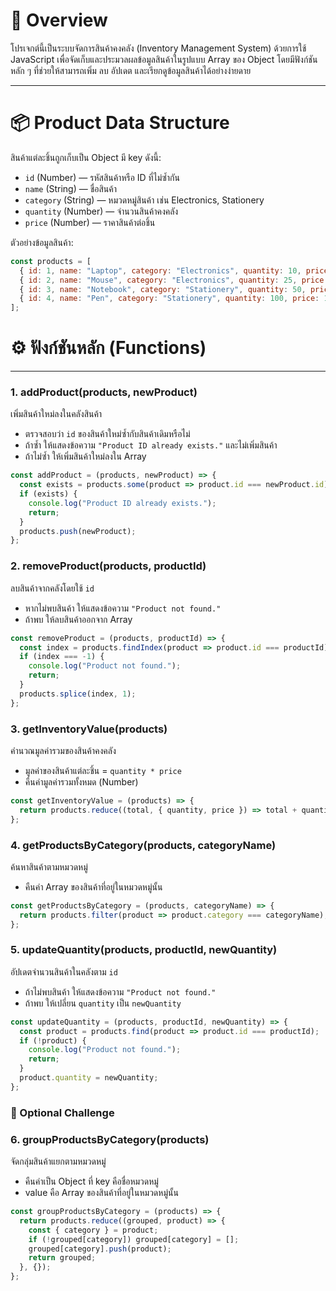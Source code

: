 # 🧠 Overview

โปรเจกต์นี้เป็นระบบจัดการสินค้าคงคลัง (Inventory Management System) ด้วยการใช้ JavaScript เพื่อจัดเก็บและประมวลผลข้อมูลสินค้าในรูปแบบ Array ของ Object โดยมีฟังก์ชันหลัก ๆ ที่ช่วยให้สามารถเพิ่ม ลบ อัปเดต และเรียกดูข้อมูลสินค้าได้อย่างง่ายดาย

---

# 📦 Product Data Structure

สินค้าแต่ละชิ้นถูกเก็บเป็น Object มี key ดังนี้:

- `id` (Number) — รหัสสินค้าหรือ ID ที่ไม่ซ้ำกัน
- `name` (String) — ชื่อสินค้า
- `category` (String) — หมวดหมู่สินค้า เช่น Electronics, Stationery
- `quantity` (Number) — จำนวนสินค้าคงคลัง
- `price` (Number) — ราคาสินค้าต่อชิ้น

ตัวอย่างข้อมูลสินค้า:
```js
const products = [
  { id: 1, name: "Laptop", category: "Electronics", quantity: 10, price: 15000 },
  { id: 2, name: "Mouse", category: "Electronics", quantity: 25, price: 500 },
  { id: 3, name: "Notebook", category: "Stationery", quantity: 50, price: 30 },
  { id: 4, name: "Pen", category: "Stationery", quantity: 100, price: 10 },
]; 
``` 



# ⚙️ ฟังก์ชันหลัก (Functions)

---

### 1. addProduct(products, newProduct)

เพิ่มสินค้าใหม่ลงในคลังสินค้า

- ตรวจสอบว่า `id` ของสินค้าใหม่ซ้ำกับสินค้าเดิมหรือไม่
- ถ้าซ้ำ ให้แสดงข้อความ `"Product ID already exists."` และไม่เพิ่มสินค้า
- ถ้าไม่ซ้ำ ให้เพิ่มสินค้าใหม่ลงใน Array

```js
const addProduct = (products, newProduct) => {
  const exists = products.some(product => product.id === newProduct.id);
  if (exists) {
    console.log("Product ID already exists.");
    return;
  }
  products.push(newProduct);
};
``` 


### 2. removeProduct(products, productId)

ลบสินค้าจากคลังโดยใช้ `id`

- หากไม่พบสินค้า ให้แสดงข้อความ `"Product not found."`
- ถ้าพบ ให้ลบสินค้าออกจาก Array


```js
const removeProduct = (products, productId) => {
  const index = products.findIndex(product => product.id === productId);
  if (index === -1) {
    console.log("Product not found.");
    return;
  }
  products.splice(index, 1);
};
``` 


### 3. getInventoryValue(products)

คำนวณมูลค่ารวมของสินค้าคงคลัง

- มูลค่าของสินค้าแต่ละชิ้น = `quantity * price`
- คืนค่ามูลค่ารวมทั้งหมด (Number)

```js
const getInventoryValue = (products) => {
  return products.reduce((total, { quantity, price }) => total + quantity * price, 0);
};
``` 

### 4. getProductsByCategory(products, categoryName)

ค้นหาสินค้าตามหมวดหมู่

- คืนค่า Array ของสินค้าที่อยู่ในหมวดหมู่นั้น

```js
const getProductsByCategory = (products, categoryName) => {
  return products.filter(product => product.category === categoryName);
};
``` 


### 5. updateQuantity(products, productId, newQuantity)

อัปเดตจำนวนสินค้าในคลังตาม `id`

- ถ้าไม่พบสินค้า ให้แสดงข้อความ `"Product not found."`
- ถ้าพบ ให้เปลี่ยน `quantity` เป็น `newQuantity`

```js
const updateQuantity = (products, productId, newQuantity) => {
  const product = products.find(product => product.id === productId);
  if (!product) {
    console.log("Product not found.");
    return;
  }
  product.quantity = newQuantity;
};
``` 

### 🎯 Optional Challenge

### 6. groupProductsByCategory(products)

จัดกลุ่มสินค้าแยกตามหมวดหมู่

- คืนค่าเป็น Object ที่ key คือชื่อหมวดหมู่
- value คือ Array ของสินค้าที่อยู่ในหมวดหมู่นั้น

```js
const groupProductsByCategory = (products) => {
  return products.reduce((grouped, product) => {
    const { category } = product;
    if (!grouped[category]) grouped[category] = [];
    grouped[category].push(product);
    return grouped;
  }, {});
};
``` 

